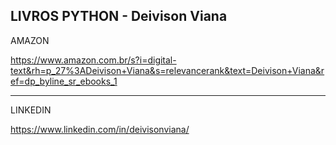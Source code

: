 ## LIVROS PYTHON - Deivison Viana

AMAZON

https://www.amazon.com.br/s?i=digital-text&rh=p_27%3ADeivison+Viana&s=relevancerank&text=Deivison+Viana&ref=dp_byline_sr_ebooks_1

-----------------------------------------------------------------------------------

LINKEDIN

https://www.linkedin.com/in/deivisonviana/